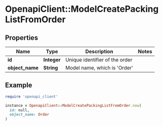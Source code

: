 # OpenapiClient::ModelCreatePackingListFromOrder

## Properties

| Name | Type | Description | Notes |
| ---- | ---- | ----------- | ----- |
| **id** | **Integer** | Unique identifier of the order |  |
| **object_name** | **String** | Model name, which is &#39;Order&#39; |  |

## Example

```ruby
require 'openapi_client'

instance = OpenapiClient::ModelCreatePackingListFromOrder.new(
  id: null,
  object_name: Order
)
```

